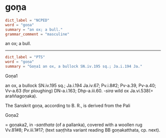 # goṇa

``` toml
dict_label = "NCPED"
word = "goṇa"
summary = "an ox; a bull."
grammar_comment = "masculine"
```

an ox; a bull.

--------------------

``` toml
dict_label = "PTS"
word = "goṇa"
summary = "Goṇa1 an ox, a bullock SN.iv.195 sq.; Ja.i.194 Ja."
```

Goṇa1

an ox, a bullock SN.iv.195 sq.; Ja.i.194 Ja.iv.67; Pv.i.8#2; Pv\-a.39, Pv\-a.40; Vv\-a.63 (for ploughing) DN\-a.i.163; Dhp\-a.iii.60. *\-sira* wild ox Ja.vi.538(= araññagoṇaka).

The Sanskrit goṇa, according to B. R., is derived from the Pali

Goṇa2

= goṇaka2, in *\-santhata* (of a pallanka), covered with a woollen rug Vv.81#8; Pv.iii.1#17; (text saṇṭhita variant reading BB goṇakatthata, cp. next).

